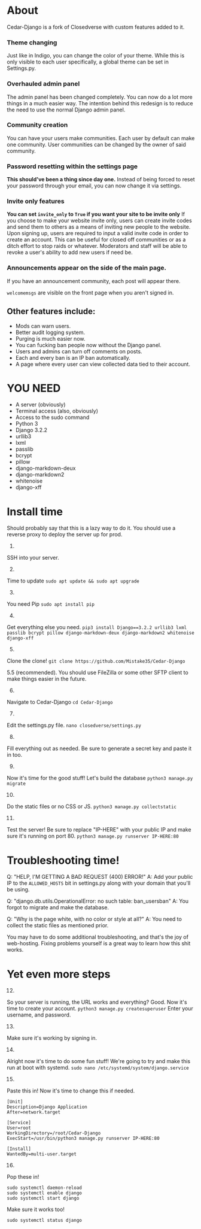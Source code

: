 # About
Cedar-Django is a fork of Closedverse with custom features added to it.

### Theme changing
Just like in Indigo, you can change the color of your theme. While this is only visible to each user specifically, a global theme can be set in Settings.py.

### Overhauled admin panel
The admin panel has been changed completely. You can now do a lot more things in a much easier way. The intention behind this redesign is to reduce the need to use the normal Django admin panel.

### Community creation
You can have your users make communities. Each user by default can make one community. User communities can be changed by the owner of said community.

### Password resetting within the settings page
**This should've been a thing since day one.** Instead of being forced to reset your password through your email, you can now change it via settings.

### Invite only features
**You can set `invite_only` to `True` if you want your site to be invite only** If you choose to make your website invite only, users can create invite codes and send them to others as a means of inviting new people to the website.  Upon signing up, users are required to input a valid invite code in order to create an account. This can be useful for closed off communities or as a ditch effort to stop raids or whatever.
Moderators and staff will be able to revoke a user's ability to add new users if need be.

### Announcements appear on the side of the main page.
If you have an announcement community, each post will appear there.

`welcomemsgs` are visible on the front page when you aren't signed in.

## Other features include:
- Mods can warn users.
- Better audit logging system.
- Purging is much easier now.
- You can fucking ban people now without the Django panel.
- Users and admins can turn off comments on posts.
- Each and every ban is an IP ban automatically.
- A page where every user can view collected data tied to their account.

# YOU NEED
- A server (obviously)
- Terminal access (also, obviously)
- Access to the sudo command
- Python 3
- Django 3.2.2
- urllib3
- lxml
- passlib
- bcrypt
- pillow
- django-markdown-deux
- django-markdown2
- whitenoise
- django-xff

# Install time

Should probably say that this is a lazy way to do it. You should use a reverse proxy to deploy the server up for prod.

1.
SSH into your server.

2.
Time to update
`sudo apt update && sudo apt upgrade`

3.
You need Pip
`sudo apt install pip`

4.
Get everything else you need.
`pip3 install Django==3.2.2 urllib3 lxml passlib bcrypt pillow django-markdown-deux django-markdown2 whitenoise django-xff`

5.
Clone the clone!
`git clone https://github.com/Mistake35/Cedar-Django`

5.5 (recommended).
You should use FileZilla or some other SFTP client to make things easier in the future.

6.
Navigate to Cedar-Django
`cd Cedar-Django`

7.
Edit the settings.py file.
`nano closedverse/settings.py`

8.
Fill everything out as needed. Be sure to generate a secret key and paste it in too.

9.
Now it's time for the good stuff!
Let's build the database
`python3 manage.py migrate`

10.
Do the static files or no CSS or JS.
`python3 manage.py collectstatic`

11.
Test the server!
Be sure to replace "IP-HERE" with your public IP and make sure it's running on port 80.
`python3 manage.py runserver IP-HERE:80`

# Troubleshooting time!
Q: "HELP, I'M GETTING A BAD REQUEST (400) ERROR!"
A: Add your public IP to the `ALLOWED_HOSTS` bit in settings.py along with your domain that you'll be using.

Q: "django.db.utils.OperationalError: no such table: ban_usersban"
A: You forgot to migrate and make the database.

Q: "Why is the page white, with no color or style at all?"
A: You need to collect the static files as mentioned prior.

You may have to do some additional troubleshooting, and that's the joy of web-hosting.
Fixing problems yourself is a great way to learn how this shit works.

# Yet even more steps

12.
So your server is running, the URL works and everything? Good.
Now it's time to create your account.
`python3 manage.py createsuperuser`
Enter your username, and password.

13.
Make sure it's working by signing in.

14.
Alright now it's time to do some fun stuff! We're going to try and make this run at boot with systemd.
`sudo nano /etc/systemd/system/django.service`

15.
Paste this in!
Now it's time to change this if needed.
```
[Unit]
Description=Django Application
After=network.target

[Service]
User=root
WorkingDirectory=/root/Cedar-Django
ExecStart=/usr/bin/python3 manage.py runserver IP-HERE:80

[Install]
WantedBy=multi-user.target
```

16.
Pop these in!
```
sudo systemctl daemon-reload
sudo systemctl enable django
sudo systemctl start django
```
Make sure it works too!
```
sudo systemctl status django
```
